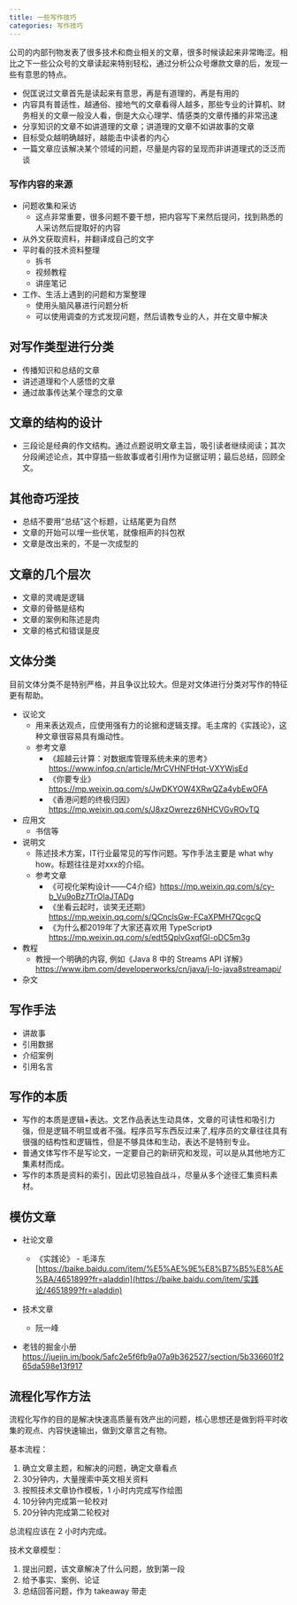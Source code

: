 ```yaml
---
title: 一些写作技巧
categories: 写作技巧
---
```


公司的内部刊物发表了很多技术和商业相关的文章，很多时候读起来非常晦涩。相比之下一些公众号的文章读起来特别轻松，通过分析公众号爆款文章的后，发现一些有意思的特点。

- 倪匡说过文章首先是读起来有意思，再是有道理的，再是有用的
- 内容具有普适性，越通俗、接地气的文章看得人越多，那些专业的计算机、财务相关的文章一般没人看，倒是大众心理学、情感类的文章传播的非常迅速
- 分享知识的文章不如讲道理的文章；讲道理的文章不如讲故事的文章
- 目标受众越明确越好，越能击中读者的内心
- 一篇文章应该解决某个领域的问题，尽量是内容的呈现而非讲道理式的泛泛而谈

### 写作内容的来源

- 问题收集和采访
  - 这点非常重要，很多问题不要干想，把内容写下来然后提问，找到熟悉的人采访然后提取好的内容
- 从外文获取资料，并翻译成自己的文字
- 平时看的技术资料整理
  - 拆书
  - 视频教程
  - 讲座笔记
- 工作、生活上遇到的问题和方案整理
  - 使用头脑风暴进行问题分析
  - 可以使用调查的方式发现问题，然后请教专业的人，并在文章中解决

## 对写作类型进行分类

- 传播知识和总结的文章
- 讲述道理和个人感悟的文章
- 通过故事传达某个理念的文章

## 文章的结构的设计

- 三段论是经典的作文结构。通过点题说明文章主旨，吸引读者继续阅读；其次分段阐述论点，其中穿插一些故事或者引用作为证据证明；最后总结，回顾全文。

## 其他奇巧淫技

- 总结不要用“总结”这个标题，让结尾更为自然
- 文章的开始可以埋一些伏笔，就像相声的抖包袱
- 文章是改出来的，不是一次成型的

## 文章的几个层次

- 文章的灵魂是逻辑
- 文章的骨骼是结构
- 文章的案例和陈述是肉
- 文章的格式和错误是皮

## 文体分类

目前文体分类不是特别严格，并且争议比较大。但是对文体进行分类对写作的特征更有帮助。

- 议论文
    - 用来表达观点，应使用强有力的论据和逻辑支撑。毛主席的《实践论》，这种文章很容易具有煽动性。
    - 参考文章
        - 《超越云计算：对数据库管理系统未来的思考》https://www.infoq.cn/article/MrCVHNFtHqt-VXYWisEd
        - 《你要专业》 https://mp.weixin.qq.com/s/JwDKYOW4XRwQZa4ybEwOFA
        - 《香港问题的终极归因》https://mp.weixin.qq.com/s/J8xzOwrezz6NHCVGvROvTQ
- 应用文
    - 书信等
- 说明文
    - 陈述技术方案，IT行业最常见的写作问题。写作手法主要是 what why how。标题往往是对xxx的介绍。
    - 参考文章
        - 《可视化架构设计——C4介绍》https://mp.weixin.qq.com/s/cy-b_Vu9oBz7TrOIaJTADg
        - 《坐看云起时，谈笑无还期》https://mp.weixin.qq.com/s/QCnclsGw-FCaXPMH7QcgcQ
        - 《为什么都2019年了大家还喜欢用 TypeScript》https://mp.weixin.qq.com/s/edt5QplvGxqfGl-oDC5m3g
- 教程
    - 教授一个明确的内容, 例如《Java 8 中的 Streams API 详解》 https://www.ibm.com/developerworks/cn/java/j-lo-java8streamapi/
- 杂文

## 写作手法

- 讲故事
- 引用数据
- 介绍案例
- 引用名言

## 写作的本质

- 写作的本质是逻辑+表达。文艺作品表达生动具体，文章的可读性和吸引力强，但是逻辑不明显或者不强。程序员写东西反过来了,程序员的文章往往具有很强的结构性和逻辑性，但是不够具体和生动，表达不是特别专业。
- 普通文体写作不是写论文，一定要自己的新研究和发现，可以是从其他地方汇集素材而成。
- 写作的本质是资料的索引，因此切忌独自战斗，尽量从多个途径汇集资料素材。



## 模仿文章

- 社论文章

  - 《实践论》 - 毛泽东[https://baike.baidu.com/item/%E5%AE%9E%E8%B7%B5%E8%AE%BA/4651899?fr=aladdin](https://baike.baidu.com/item/实践论/4651899?fr=aladdin)

- 技术文章

  - 阮一峰
- 老钱的掘金小册 https://juejin.im/book/5afc2e5f6fb9a07a9b362527/section/5b336601f265da598e13f917



## 流程化写作方法



流程化写作的目的是解决快速高质量有效产出的问题，核心思想还是做到将平时收集的观点、内容快速输出，做到文章言之有物。

基本流程：



1. 确立文章主题，和解决的问题，确定文章看点
2. 30分钟内，大量搜索中英文相关资料
3. 按照技术文章协作模板，1 小时内完成写作绘图
4. 10分钟内完成第一轮校对
5. 20分钟内完成第二轮校对



总流程应该在 2 小时内完成。



技术文章模型：



1. 提出问题，该文章解决了什么问题，放到第一段
2. 给予事实、案例、论证
3. 总结回答问题，作为 takeaway 带走





 

